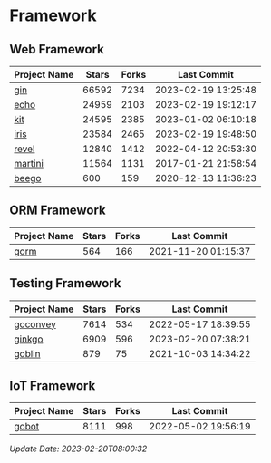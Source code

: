 # Framework

## Web Framework
| Project Name | Stars | Forks | Last Commit |
| ------------ | ----- | ----- | ----------- |
| [gin](https://github.com/gin-gonic/gin) | 66592 | 7234 | 2023-02-19 13:25:48 |
| [echo](https://github.com/labstack/echo) | 24959 | 2103 | 2023-02-19 19:12:17 |
| [kit](https://github.com/go-kit/kit) | 24595 | 2385 | 2023-01-02 06:10:18 |
| [iris](https://github.com/kataras/iris) | 23584 | 2465 | 2023-02-19 19:48:50 |
| [revel](https://github.com/revel/revel) | 12840 | 1412 | 2022-04-12 20:53:30 |
| [martini](https://github.com/go-martini/martini) | 11564 | 1131 | 2017-01-21 21:58:54 |
| [beego](https://github.com/astaxie/beego) | 600 | 159 | 2020-12-13 11:36:23 |

## ORM Framework
| Project Name | Stars | Forks | Last Commit |
| ------------ | ----- | ----- | ----------- |
| [gorm](https://github.com/jinzhu/gorm) | 564 | 166 | 2021-11-20 01:15:37 |

## Testing Framework
| Project Name | Stars | Forks | Last Commit |
| ------------ | ----- | ----- | ----------- |
| [goconvey](https://github.com/smartystreets/goconvey) | 7614 | 534 | 2022-05-17 18:39:55 |
| [ginkgo](https://github.com/onsi/ginkgo) | 6909 | 596 | 2023-02-20 07:38:21 |
| [goblin](https://github.com/franela/goblin) | 879 | 75 | 2021-10-03 14:34:22 |

## IoT Framework
| Project Name | Stars | Forks | Last Commit |
| ------------ | ----- | ----- | ----------- |
| [gobot](https://github.com/hybridgroup/gobot) | 8111 | 998 | 2022-05-02 19:56:19 |

*Update Date: 2023-02-20T08:00:32*